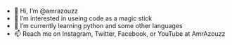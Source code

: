 - 👋 Hi, I’m @amrazouzz
- 👀 I’m interested in useing code as a magic stick
- 🌱 I’m currently learning python and some other languages
- 📫 Reach me on Instagram, Twitter, Facebook, or YouTube at AmrAzouzz

<!---
amrazouzz/amrazouzz is a ✨ special ✨ repository because its `README.md` (this file) appears on your GitHub profile.
You can click the Preview link to take a look at your changes.
--->
